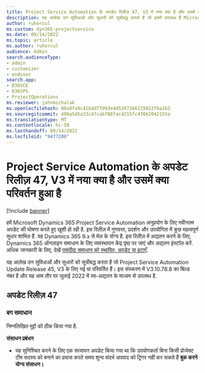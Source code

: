 ```yaml
---
title: Project Service Automation के अपडेट रिलीज़ 47, V3 में नया क्या है और उसमें क्या परिवर्तन हुआ है
description: यह आलेख उन सुविधाओं और सुधारों को सूचीबद्ध करता है जो इसमें उपलब्ध हैं Microsoft Dynamics 365 Project Service Automation अद्यतन रिलीज़ 47, V3.
author: ruhercul
ms.custom: dyn365-projectservice
ms.date: 09/14/2022
ms.topic: article
ms.author: ruhercul
audience: Admin
search.audienceType:
- admin
- customizer
- enduser
search.app:
- D365CE
- D365PS
- ProjectOperations
ms.reviewer: johnmichalak
ms.openlocfilehash: 08e8fa9c41bdd77d93e4d5207266115022fba1b2
ms.sourcegitcommit: 498a5d5a33c47cab788fac4215fc47662042155a
ms.translationtype: MT
ms.contentlocale: hi-IN
ms.lasthandoff: 09/14/2022
ms.locfileid: "9477280"
---
```

# <a name="whats-new-or-changed-in-project-service-automation-update-release-47-v3"></a>Project Service Automation के अपडेट रिलीज़ 47, V3 में नया क्या है और उसमें क्या परिवर्तन हुआ है

[!include [banner](../includes/psa-now-project-operations.md)]

हमें Microsoft Dynamics 365 Project Service Automation अनुप्रयोग के लिए नवीनतम अपडेट की घोषणा करते हुए खुशी हो रही है. इस रिलीज़ में गुणवत्ता, प्रदर्शन और उपयोगिता में कुछ महत्वपूर्ण सुधार शामिल हैं. यह Dynamics 365 9.x से मेल के योग्य है. इस रिलीज़ में अद्यतन करने के लिए, Dynamics 365 ऑनलाइन समाधान के लिए व्यवस्थापन केंद्र पृष्ठ पर जाएं और अद्यतन इंस्टॉल करें. अधिक जानकारी के लिए, देखें [पसंदीदा समाधान को स्थापित, अपडेट या हटाएँ](/power-platform/admin/install-remove-preferred-solution).

यह आलेख उन सुविधाओं और सुधारों को सूचीबद्ध करता है जो Project Service Automation Update Release 45, V3 के लिए नई या परिवर्तित हैं। इस संस्करण में V3.10.78.8 का बिल्ड नंबर है और यह आम तौर पर जुलाई 2022 में स्व-अद्यतन के माध्यम से उपलब्ध है.

## <a name="update-release-47"></a>अपडेट रिलीज़ 47

### <a name="bug-fixes"></a>बग समाधान

निम्नलिखित मुद्दों को ठीक किया गया है.

**संसाधन प्रबंधन**
- यह सुनिश्चित करने के लिए एक सत्यापन अपडेट किया गया था कि उपयोगकर्ता बिना किसी प्रोजेक्ट टीम सदस्य को बनाने का प्रयास करते समय शून्य संदर्भ अपवाद को ट्रिगर नहीं कर सकते हैं **बुक करने योग्य संसाधन।**
